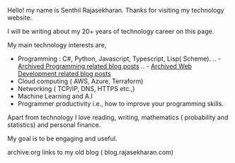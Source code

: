 Hello! my name is Senthil Rajasekharan. Thanks for visiting my technology website. 

I will be writing about my 20+ years of technology career on this page.

My main technology interests are,

- Programming : C#, Python, Javascript, Typescript, Lisp( Scheme).
.. - [Archived Programming related blog posts](http://blog.rajasekharan.com/category/programming/ "Posts under Programming category")
.. - [Archived Web Development related blog posts](https://web.archive.org/web/20141119082154/http://blog.rajasekharan.com/category/technology/web-development/ "Posts undet Web Development category")
- Cloud computing ( AWS, Azure, Terraform)
- Networking ( TCP/IP, DNS, HTTPS etc.,)
- Machine Learning and A.I
- Programmer productivity i.e., how to improve your programming skills.

Apart from technology I love reading, writing, mathematics ( probability and statistics) and personal finance.

My goal is to be engaging and useful.

archive.org links to my old blog ( blog.rajasekharan.com)




<!--
**senthilrajasek/senthilrajasek** is a ✨ _special_ ✨ repository because its `README.md` (this file) appears on your GitHub profile.

Here are some ideas to get you started:

- 🔭 I’m currently working on ...
- 🌱 I’m currently learning ...
- 👯 I’m looking to collaborate on ...
- 🤔 I’m looking for help with ...
- 💬 Ask me about ...
- 📫 How to reach me: ...
- 😄 Pronouns: ...
- ⚡ Fun fact: ...
-->
